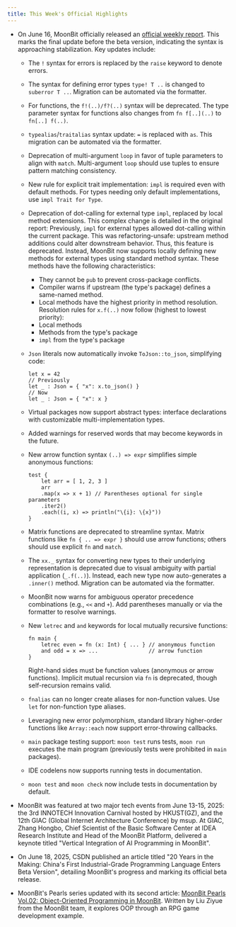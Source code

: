 ```yaml
---
title: This Week's Official Highlights
---
```


- On June 16, MoonBit officially released an [official weekly report](https://mp.weixin.qq.com/s/QNYVLKpVRCLAJ0EuwzzxHA). This marks the final update before the beta version, indicating the syntax is approaching stabilization. Key updates include:

  - The `!` syntax for errors is replaced by the `raise` keyword to denote errors.
  - The syntax for defining error types `type! T ..` is changed to `suberror T ..`. Migration can be automated via the formatter.
  - For functions, the `f!(..)/f?(..)` syntax will be deprecated. The type parameter syntax for functions also changes from `fn f[..](..)` to `fn[..] f(..)`.
  - `typealias`/`traitalias` syntax update: `=` is replaced with `as`. This migration can be automated via the formatter.
  - Deprecation of multi-argument `loop` in favor of tuple parameters to align with `match`. Multi-argument `loop` should use tuples to ensure pattern matching consistency.
  - New rule for explicit trait implementation: `impl` is required even with default methods. For types needing only default implementations, use `impl Trait for Type`.
  - Deprecation of dot-calling for external type `impl`, replaced by local method extensions. This complex change is detailed in the original report:
    Previously, `impl` for external types allowed dot-calling within the current package. This was refactoring-unsafe: upstream method additions could alter downstream behavior. Thus, this feature is deprecated. Instead, MoonBit now supports locally defining new methods for external types using standard method syntax. These methods have the following characteristics:
    - They cannot be `pub` to prevent cross-package conflicts.
    - Compiler warns if upstream (the type's package) defines a same-named method.
    - Local methods have the highest priority in method resolution.
    Resolution rules for `x.f(..)` now follow (highest to lowest priority):
    - Local methods
    - Methods from the type's package
    - `impl` from the type's package

  - `Json` literals now automatically invoke `ToJson::to_json`, simplifying code:
    ```mbt
    let x = 42
    // Previously
    let _ : Json = { "x": x.to_json() }
    // Now
    let _ : Json = { "x": x }
    ```
  - Virtual packages now support abstract types: interface declarations with customizable multi-implementation types.
  - Added warnings for reserved words that may become keywords in the future.
  - New arrow function syntax `(..) => expr` simplifies simple anonymous functions:
    ```mbt
    test {
        let arr = [ 1, 2, 3 ]
        arr
        .map(x => x + 1) // Parentheses optional for single parameters
        .iter2()
        .each((i, x) => println("\{i}: \{x}"))
    }
    ```
  - Matrix functions are deprecated to streamline syntax. Matrix functions like `fn { .. => expr }` should use arrow functions; others should use explicit `fn` and `match`.
  - The `xx._` syntax for converting new types to their underlying representation is deprecated due to visual ambiguity with partial application (`_.f(..)`). Instead, each new type now auto-generates a `.inner()` method. Migration can be automated via the formatter.
  - MoonBit now warns for ambiguous operator precedence combinations (e.g., `<<` and `+`). Add parentheses manually or via the formatter to resolve warnings.
  - New `letrec` and `and` keywords for local mutually recursive functions:
    ```mbt
    fn main {
        letrec even = fn (x: Int) { ... } // anonymous function
        and odd = x => ...                // arrow function
    }
    ```
    Right-hand sides must be function values (anonymous or arrow functions). Implicit mutual recursion via `fn` is deprecated, though self-recursion remains valid.
  - `fnalias` can no longer create aliases for non-function values. Use `let` for non-function type aliases.
  - Leveraging new error polymorphism, standard library higher-order functions like `Array::each` now support error-throwing callbacks.
  - `main` package testing support: `moon test` runs tests, `moon run` executes the main program (previously tests were prohibited in `main` packages).
  - IDE codelens now supports running tests in documentation.
  - `moon test` and `moon check` now include tests in documentation by default.

- MoonBit was featured at two major tech events from June 13-15, 2025: the 3rd INNOTECH Innovation Carnival hosted by HKUST(GZ), and the 12th GIAC (Global Internet Architecture Conference) by msup. At GIAC, Zhang Hongbo, Chief Scientist of the Basic Software Center at IDEA Research Institute and Head of the MoonBit Platform, delivered a keynote titled "Vertical Integration of AI Programming in MoonBit".
- On June 18, 2025, CSDN published an article titled "20 Years in the Making: China's First Industrial-Grade Programming Language Enters Beta Version", detailing MoonBit's progress and marking its official beta release.
- MoonBit's Pearls series updated with its second article: [MoonBit Pearls Vol.02: Object-Oriented Programming in MoonBit](https://mp.weixin.qq.com/s/mDsY4fnGmggk9JSH1sLE2g). Written by Liu Ziyue from the MoonBit team, it explores OOP through an RPG game development example.
